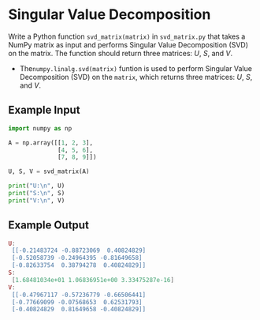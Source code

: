 # Singular Value Decomposition

Write a Python function `svd_matrix(matrix)` in `svd_matrix.py` that takes a NumPy matrix as input and performs Singular Value Decomposition (SVD) on the matrix. The function should return three matrices: $U$, $S$, and $V$.

- The`numpy.linalg.svd(matrix)` funtion is used to perform Singular Value Decomposition (SVD) on the `matrix`, which returns three matrices: $U$, $S$, and $V$.

## Example Input

```python
import numpy as np

A = np.array([[1, 2, 3],
              [4, 5, 6],
              [7, 8, 9]])

U, S, V = svd_matrix(A)

print("U:\n", U)
print("S:\n", S)
print("V:\n", V)
```

## Example Output

```lua
U:
 [[-0.21483724 -0.88723069  0.40824829]
 [-0.52058739 -0.24964395 -0.81649658]
 [-0.82633754  0.38794278  0.40824829]]
S:
 [1.68481034e+01 1.06836951e+00 3.33475287e-16]
V:
 [[-0.47967117 -0.57236779 -0.66506441]
 [-0.77669099 -0.07568653  0.62531793]
 [-0.40824829  0.81649658 -0.40824829]]
```
